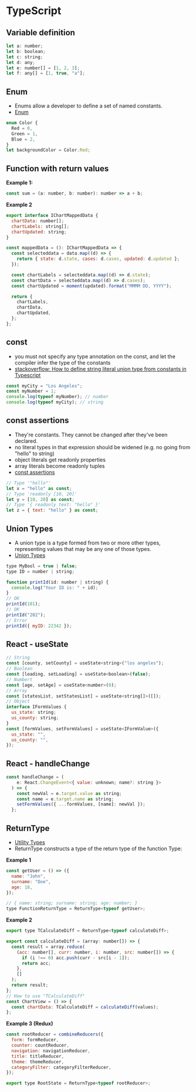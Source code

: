 # TypeScript

## Variable definition

```js
let a: number;
let b: boolean;
let c: string;
let d: any;
let e: number[] = [1, 2, 3];
let f: any[] = [1, true, "a"];
```

## Enum

- Enums allow a developer to define a set of named constants.
- [Enum](https://www.typescriptlang.org/docs/handbook/enums.html)

```js
enum Color {
  Red = 0,
  Green = 1,
  Blue = 2,
}
let backgroundColor = Color.Red;
```

## Function with return values

**Example 1:**

```js
const sum = (a: number, b: number): number => a + b;
```

**Example 2**

```js
export interface IChartMappedData {
  chartData: number[];
  chartLabels: string[];
  chartUpdated: string;
}

const mappedData = (): IChartMappedData => {
  const selecteddata = data.map((d) => {
    return { state: d.state, cases: d.cases, updated: d.updated };
  });

  const chartLabels = selecteddata.map((d) => d.state);
  const chartData = selecteddata.map((d) => d.cases);
  const chartUpdated = moment(updated).format("MMMM DD, YYYY");

  return {
    chartLabels,
    chartData,
    chartUpdated,
  };
};
```

## const

- you must not specify any type annotation on the const, and let the compiler infer the type of the constants
- [stackoverflow: How to define string literal union type from constants in Typescript](https://stackoverflow.com/questions/56263200/how-to-define-string-literal-union-type-from-constants-in-typescript)

```js
const myCity = "Los Angeles";
const myNumber = 1;
console.log(typeof myNumber); // number
console.log(typeof myCity); // string
```

## const assertions

- They're constants. They cannot be changed after they've been declared.
- no literal types in that expression should be widened (e.g. no going from "hello" to string)
- object literals get readonly properties
- array literals become readonly tuples
- [const assertions ](https://www.typescriptlang.org/docs/handbook/release-notes/typescript-3-4.html#const-assertions)

```js
// Type '"hello"'
let x = "hello" as const;
// Type 'readonly [10, 20]'
let y = [10, 20] as const;
// Type '{ readonly text: "hello" }'
let z = { text: "hello" } as const;
```

## Union Types

- A union type is a type formed from two or more other types, representing values that may be any one of those types.
- [Union Types](https://www.typescriptlang.org/docs/handbook/2/everyday-types.html#union-types)

```js
type MyBool = true | false;
type ID = number | string;

function printId(id: number | string) {
  console.log("Your ID is: " + id);
}
// OK
printId(101);
// OK
printId("202");
// Error
printId({ myID: 22342 });
```

## React - useState

```js
// String
const [county, setCounty] = useState<string>("los angeles");
// Boolean
const [loading, setLoading] = useState<boolean>(false);
// Numbert
const [age, setAge] = useState<number>(0);
// Array
const [statesList, setStatesList] = useState<string[]>([]);
// Object
interface IFormValues {
  us_state: string;
  us_county: string;
}
const [formValues, setFormValues] = useState<IFormValue>({
  us_state: "",
  us_county: "",
});
```

## React - handleChange

```js
const handleChange = (
    e: React.ChangeEvent<{ value: unknown; name?: string }>
  ) => {
    const newVal = e.target.value as string;
    const name = e.target.name as string;
    setFormValues({ ...formValues, [name]: newVal });
  };
```

## ReturnType<Type>

- [Utility Types](https://www.typescriptlang.org/docs/handbook/utility-types.html#returntypetype)
- ReturnType constructs a type of the return type of the function Type:

**Example 1**

```js
const getUser = () => ({
  name: "John",
  surname: "Doe",
  age: 18,
});

// { name: string; surname: string; age: number; }
type FunctionReturnType = ReturnType<typeof getUser>;
```

**Example 2**

```js
export type TCalculateDiff = ReturnType<typeof calculateDiff>;

export const calculateDiff = (array: number[]) => {
  const result = array.reduce(
    (acc: number[], curr: number, i: number, src: number[]) => {
      if (i !== 0) acc.push(curr - src[i - 1]);
      return acc;
    },
    []
  );
  return result;
};
// How to use "TCalculateDiff"
const ChartView = () => {
  const chartData: TCalculateDiff = calculateDiff(values);
};
```

**Example 3 (Redux)**

```js
const rootReducer = combineReducers({
  form: formReducer,
  counter: countReducer,
  navigation: navigationReducer,
  title: titleReducer,
  theme: themeReducer,
  categoryFilter: categoryFilterReducer,
});

export type RootState = ReturnType<typeof rootReducer>;
```
